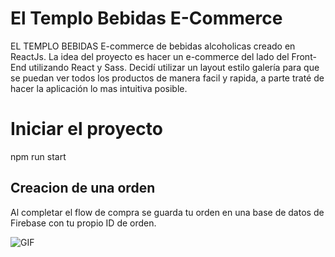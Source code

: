 # El Templo Bebidas E-Commerce

EL TEMPLO BEBIDAS E-commerce de bebidas alcoholicas creado en ReactJs. La idea del proyecto es hacer un e-commerce del lado del Front-End utilizando React y Sass. Decidí utilizar un layout estilo galería para que se puedan ver todos los productos de manera facil y rapida, a parte traté de hacer la aplicación lo mas intuitiva posible.


# Iniciar el proyecto

npm run start

## Creacion de una orden

Al completar el flow de compra se guarda tu orden en una base de datos de Firebase con tu propio ID de orden.

![GIF](https://user-images.githubusercontent.com/87399643/145310003-e085a092-a197-41d2-9048-adffb23d47a1.gif)
